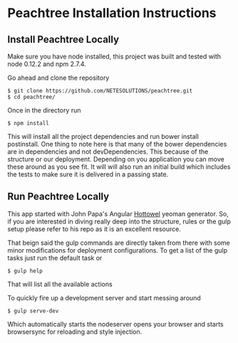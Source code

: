 # Peachtree Installation Instructions

## Install Peachtree Locally

Make sure you have node installed, this project was built and tested with node 0.12.2 and npm 2.7.4.

Go ahead and clone the repository
```
$ git clone https://github.com/NETESOLUTIONS/peachtree.git
$ cd peachtree/
```
Once in the directory run 
```
$ npm install
```
This will install all the project dependencies and run bower install postinstall. One thing to note here is that many of the bower dependencies are in dependencies and not devDependencies. This because of the structure or our deployment. Depending on you application you can move these around as you see fit. It will will also run an initial build which includes the tests to make sure it is delivered in a passing state.

## Run Peachtree Locally

This app started with John Papa's Angular [Hottowel](https://github.com/johnpapa/HotTowel-Angular) yeoman generator. So, if you are interested in diving really deep into the structure, rules or the gulp setup please refer to his repo as it is an excellent resource.

That beign said the gulp commands are directly taken from there with some minor modifications for deployment configurations. To get a list of the gulp tasks just run the default task or 
```
$ gulp help
```
That will list all the available actions

To quickly fire up a development server and start messing around
```
$ gulp serve-dev
```
Which automatically starts the nodeserver opens your browser and starts browsersync for reloading and style injection.